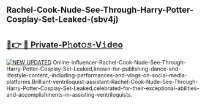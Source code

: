 ## Rachel-Cook-Nude-See-Through-Harry-Potter-Cosplay-Set-Leaked-(sbv4j)


# <h2><a href="https://mediaupload.pro?-19M">🔗👉 🔴 Private-P𝚑ot𝚘𝚜-V𝚒d𝚎o</a></h2>

[![NEW UPDATED](https://i.imgur.com/0qMVB7G.gif)](https://mediaupload.pro?-19M)
Online-influencer-Rachel-Cook-Nude-See-Through-Harry-Potter-Cosplay-Set-Leaked,known-for-publishing-dance-and-lifestyle-content,-including-performances-and-vlogs-on-social-media-platforms.Brilliant-ventriloquist-assistant-Rachel-Cook-Nude-See-Through-Harry-Potter-Cosplay-Set-Leaked,celebrated-for-their-exceptional-abilities-and-accomplishments-in-assisting-ventriloquists.  